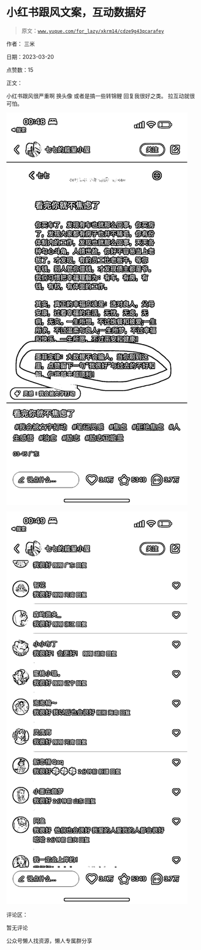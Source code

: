 # 小红书跟风文案，互动数据好

> 原文：[`www.yuque.com/for_lazy/xkrm14/cdze9g43qcarafey`](https://www.yuque.com/for_lazy/xkrm14/cdze9g43qcarafey)



作者： 三米



日期：2023-03-20



点赞数：15



正文：



小红书跟风很严重啊 换头像 或者是搞一些转锦鲤 回复我很好之类。 拉互动就很可怕。



![](img/90fbe96b89e78f91233d1fa41ce50349.png)  

![](img/5417017e1aa57aebfe476e5d90aae75e.png)  

评论区：



暂无评论



公众号懒人找资源，懒人专属群分享

</ne-p></ne-p>